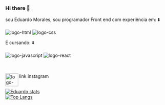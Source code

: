 ### Hi there 👋

sou Eduardo Morales, sou programador Front end com experiência em: :arrow_down:
<br>
<br>
<img src="https://img.shields.io/badge/HTML5-E34F26?style=for-the-badge&logo=html5&logoColor=white" alt="logo-html" />
<img src="https://img.shields.io/badge/CSS-239120?&style=for-the-badge&logo=css3&logoColor=white" alt="logo-css" />

E cursando: :arrow_down:
<br>
<br>
<img src="https://img.shields.io/badge/JavaScript-F7DF1E?style=for-the-badge&logo=javascript&logoColor=black" alt="logo-javascript"/>
<img src="https://img.shields.io/badge/React-20232A?style=for-the-badge&logo=react&logoColor=61DAFB" alt="logo-react"/>

<br>
<br>
link instagram 
<a hrf="https://www.instagram.com/eduardo_morales06/"> <img align="left" alt="logo-instagram" width="40px" src="https://logodownload.org/wp-content/uploads/2017/04/instagram-logo-5.png"/> </a>

<br>
<br>

[![ Eduardo stats](https://github-readme-stats.vercel.app/api?username=Eduardo-Renan-Morales)](https://github.com/anuraghazra/github-readme-stats)
<br>
[![Top Langs](https://github-readme-stats.vercel.app/api/top-langs/?username=Eduardo-Renan-Morales)](https://github.com/anuraghazra/github-readme-stats)
<br>
